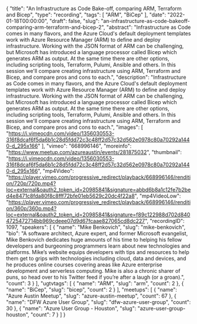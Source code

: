{
  "title": "An Infrastructure as Code Bake-off, comparing ARM, Terraform and Bicep",
  "type": "recording",
  "tags": [
    "ARM",
    "BiCep"
  ],
  "date": "2022-01-18T00:00:00",
  "draft": false,
  "slug": "an-infrastructure-as-code-bakeoff-comparing-arm-terraform-and-bicep-2",
  "abstract": "Infrastructure as Code comes in many flavors, and the Azure Cloud's default deployment templates work with Azure Resource Manager (ARM) to define and deploy infrastructure. Working with the JSON format of ARM can be challenging, but Microsoft has introduced a language processor called Bicep which generates ARM as output. At the same time there are other options, including scripting tools, Terraform, Pulumi, Ansible and others. In this session we'll compare creating infrastructure using ARM, Terraform and Bicep, and compare pros and cons to each.",
  "description": "Infrastructure as Code comes in many flavors, and the Azure Cloud's default deployment templates work with Azure Resource Manager (ARM) to define and deploy infrastructure. Working with the JSON format of ARM can be challenging, but Microsoft has introduced a language processor called Bicep which generates ARM as output. At the same time there are other options, including scripting tools, Terraform, Pulumi, Ansible and others. In this session we'll compare creating infrastructure using ARM, Terraform and Bicep, and compare pros and cons to each.",
  "images": [
    "https://i.vimeocdn.com/video/1356030553-316f8dcaf6f5da6b1c28d5fdd72c3c48ff2d57c32d562e0978c80a70292a1440-d_295x166"
  ],
  "vimeo": "668996146",
  "moreinfo": "https://www.meetup.com/azureaustin/events/281875032",
  "thumbnail": "https://i.vimeocdn.com/video/1356030553-316f8dcaf6f5da6b1c28d5fdd72c3c48ff2d57c32d562e0978c80a70292a1440-d_295x166",
  "mp4Video": "https://player.vimeo.com/progressive_redirect/playback/668996146/rendition/720p/720p.mp4?loc=external&oauth2_token_id=20985841&signature=abbd6b8a1c12fe7b2bed4e8471c8fda80f8c8fff72bfe01eb5629c20dc4f22a8",
  "mp4VideoLow": "https://player.vimeo.com/progressive_redirect/playback/668996146/rendition/360p/360p.mp4?loc=external&oauth2_token_id=20985841&signature=f89c122988d702d8404725472714bb969cdeee07d9d67fcaae827065cd8dc227",
  "recordingID": 1097,
  "speakers": [
    {
      "name": "Mike Benkovich",
      "slug": "mike-benkovich",
      "bio": "A software architect, Azure expert, and former Microsoft evangelist, Mike Benkovich dedicates huge amounts of his time to helping his fellow developers and burgeoning programmers learn about new technologies and platforms. Mike’s website equips developers with tips and resources to help them get to grips with technologies including cloud, data and devices, and he produces online courses covering areas like Azure enterprise development and serverless computing. Mike is also a chronic sharer of puns, so head over to his Twitter feed if you’re after a laugh (or a groan).",
      "count": 3
    }
  ],
  "ugtvtags": [
    {
      "name": "ARM",
      "slug": "arm",
      "count": 2
    },
    {
      "name": "BiCep",
      "slug": "bicep",
      "count": 2
    }
  ],
  "meetups": [
    {
      "name": "Azure Austin Meetup",
      "slug": "azure-austin-meetup",
      "count": 67
    },
    {
      "name": "DFW Azure User Group",
      "slug": "dfw-azure-user-group",
      "count": 30
    },
    {
      "name": "Azure User Group - Houston",
      "slug": "azure-user-group-houston",
      "count": 7
    }
  ]
}